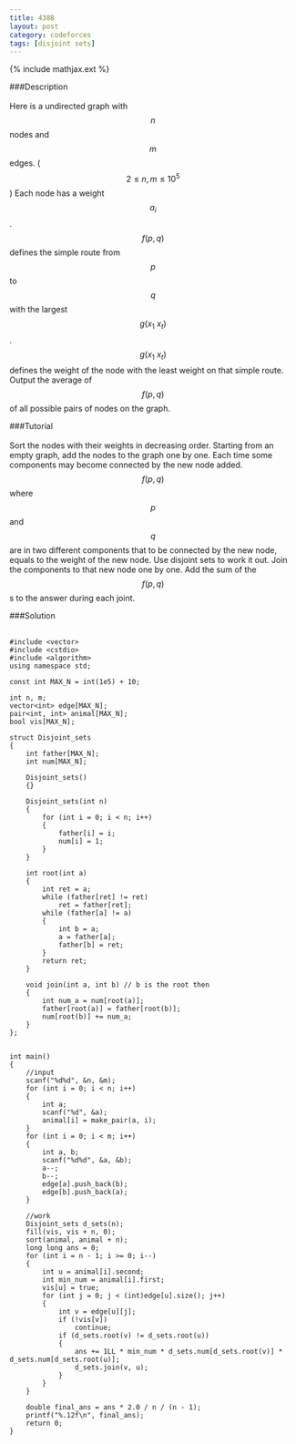 ```yaml
---
title: 438B
layout: post
category: codeforces
tags: [disjoint sets]
---
```


{% include mathjax.ext %}

###Description  
<br/>
Here is a undirected graph with $$n$$ nodes and $$m$$ edges.
($$2 \leq n, m \leq 10^5$$)
Each node has a weight $$a_i$$.
$$f(p, q)$$ defines the simple route from $$p$$ to $$q$$ with the largest $$g(x_1~x_t)$$.
$$g(x_1~x_t)$$ defines the weight of the node with the least weight on that simple route.
Output the average of $$f(p,q)$$ of all possible pairs of nodes on the graph.
<br/>

###Tutorial  
<br/>
Sort the nodes with their weights in decreasing order.
Starting from an empty graph, add the nodes to the graph one by one.
Each time some components may become connected by the new node added.
$$f(p, q)$$ where $$p$$ and $$q$$ are in two different components that to be connected by the new node, equals to the weight of the new node.
Use disjoint sets to work it out.
Join the components to that new node one by one.
Add the sum of the $$f(p,q)$$s to the answer during each joint.
<br/>


###Solution  
<br/>

	#include <vector>
	#include <cstdio>
	#include <algorithm>
	using namespace std;

	const int MAX_N = int(1e5) + 10;

	int n, m;
	vector<int> edge[MAX_N];
	pair<int, int> animal[MAX_N];
	bool vis[MAX_N];

	struct Disjoint_sets
	{
		int father[MAX_N];
		int num[MAX_N];

		Disjoint_sets()
		{}

		Disjoint_sets(int n)
		{
			for (int i = 0; i < n; i++)
			{
				father[i] = i;
				num[i] = 1;
			}
		}

		int root(int a)
		{
			int ret = a;
			while (father[ret] != ret)
				ret = father[ret];
			while (father[a] != a)
			{
				int b = a;
				a = father[a];
				father[b] = ret;
			}
			return ret;
		}

		void join(int a, int b) // b is the root then
		{
			int num_a = num[root(a)];
			father[root(a)] = father[root(b)];
			num[root(b)] += num_a;
		}
	};


	int main()
	{
		//input
		scanf("%d%d", &n, &m);
		for (int i = 0; i < n; i++)
		{
			int a;
			scanf("%d", &a);
			animal[i] = make_pair(a, i);
		}
		for (int i = 0; i < m; i++)
		{
			int a, b;
			scanf("%d%d", &a, &b);
			a--;
			b--;
			edge[a].push_back(b);
			edge[b].push_back(a);
		}

		//work
		Disjoint_sets d_sets(n);
		fill(vis, vis + n, 0);
		sort(animal, animal + n);
		long long ans = 0;
		for (int i = n - 1; i >= 0; i--)
		{
			int u = animal[i].second;
			int min_num = animal[i].first;
			vis[u] = true;
			for (int j = 0; j < (int)edge[u].size(); j++)
			{
				int v = edge[u][j];
				if (!vis[v])
					continue;
				if (d_sets.root(v) != d_sets.root(u))
				{
					ans += 1LL * min_num * d_sets.num[d_sets.root(v)] * d_sets.num[d_sets.root(u)];
					d_sets.join(v, u);
				}
			}
		}

		double final_ans = ans * 2.0 / n / (n - 1);
		printf("%.12f\n", final_ans);
		return 0;
	}

